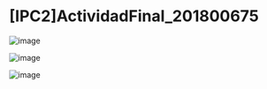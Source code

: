 # [IPC2]ActividadFinal_201800675
 
![image](https://user-images.githubusercontent.com/56460961/117490166-b03a5700-af2b-11eb-9f50-3d2d65fa5596.png)

![image](https://user-images.githubusercontent.com/56460961/117490234-c516ea80-af2b-11eb-86a3-2a4123bbea06.png)

![image](https://user-images.githubusercontent.com/56460961/117490303-d6f88d80-af2b-11eb-89fc-cb39f0e7b47d.png)
